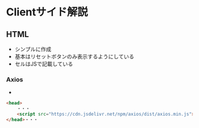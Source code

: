# Clientサイド解説

## HTML

- シンプルに作成
- 基本はリセットボタンのみ表示するようにしている
- セルはJSで記載している

### Axios

- 

```html
<head>
    ・・・
    <script src="https://cdn.jsdelivr.net/npm/axios/dist/axios.min.js"></script>
</head>・・・
```



